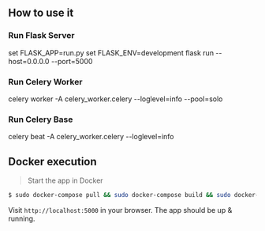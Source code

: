 ## How to use it

### Run Flask Server 
set FLASK_APP=run.py
set FLASK_ENV=development
flask run --host=0.0.0.0 --port=5000

### Run Celery Worker
celery worker -A celery_worker.celery --loglevel=info --pool=solo

### Run Celery Base
celery beat -A celery_worker.celery --loglevel=info

## Docker execution
> Start the app in Docker

```bash
$ sudo docker-compose pull && sudo docker-compose build && sudo docker-compose up -d
```

Visit `http://localhost:5000` in your browser. The app should be up & running.

<br />

